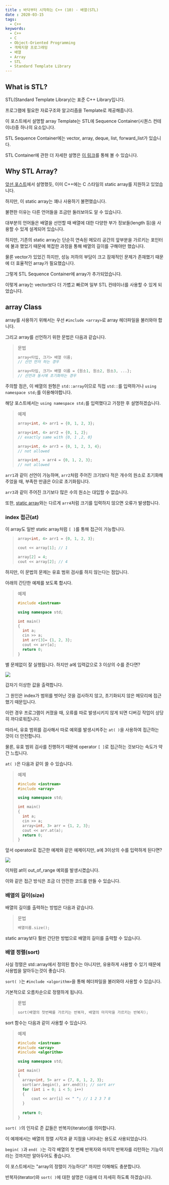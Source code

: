 ```yaml
---
title : 바닥부터 시작하는 C++ (10) - 배열(STL)
date : 2020-03-15
tags:
  - C++
keywords:
  - C++
  - C
  - Object-Oriented Programming
  - 객체지향 프로그래밍
  - 배열
  - Array
  - STL
  - Standard Template Library
---
```


## What is STL?

STL(Standard Template Library)는 표준 C++ Library입니다.

프로그램에 필요한 자료구조와 알고리즘을 Template로 제공해줍니다.

이 포스트에서 설명할 array Template는 STL에 Sequence Container(시퀀스 컨테이너)중 하나의 요소입니다.

STL Sequence Container에는 vector, array, deque, list, forward_list가 있습니다.

STL Container에 관한 더 자세한 설명은 [이 링크](https://docs.microsoft.com/ko-kr/cpp/standard-library/stl-containers?view=vs-2019)를 통해 볼 수 있습니다.


## Why STL Array?

[앞선 포스트](https://mintyu.github.io/cpp09.md/)에서 설명했듯, 이미 C++에는 C 스타일의 static array를 지원하고 있었습니다.

하지만, 이 static array는 꽤나 사용하기 불편했습니다.

불편한 이유는 다른 언어들을 조금만 둘러보아도 알 수 있습니다.

대부분의 언어들은 배열을 선언할 때 배열에 대한 다양한 부가 정보들(length 등)을 사용할 수 있게 설계되어 있습니다.

하지만, 기존의 static array는 단순히 연속된 메모리 공간의 앞부분을 가르키는 포인터에 불과 했었기 때문에 복잡한 과정을 통해 배열의 길이를 구해야만 했습니다.

물론 vector가 있었긴 하지만, 성능 저하의 부담이 크고 잠재적인 문제가 존재했기 때문에 더 효율적인 array가 필요했습니다.

그렇게 STL Sequence Container에 array가 추가되었습니다.

이렇게 array는 vector보다 더 가볍고 빠르며 일부 STL 컨테이너를 사용할 수 있게 되었습니다.

## array Class

array를 사용하기 위해서는 우선 `#include <array>`로 array 헤더파일을 불러와야 합니다.

그리고 array를 선언하기 위한 문법은 다음과 같습니다.

> 문법
> ``` cpp
> array<타입, 크기> 배열 이름; 
> // 선언 먼저 하는 경우
> 
> array<타입, 크기> 배열 이름 = {원소1, 원소2, 원소3, ...};
> // 선언과 동시에 초기화하는 경우
> ```

주의할 점은, 이 배열의 원형은 `std::array`이므로 직접 `std::`를 입력하거나 `using namespace std;`를 이용해야합니다.

해당 포스트에서는 `using namespace std;`를 입력했다고 가정한 후 설명하겠습니다.

> 예제
> ``` cpp
> array<int, 4> arr1 = {0, 1, 2, 3};
>
> array<int, 4> arr2 = {0, 1, 2};
> // exactly same with {0, 1 ,2, 0}
> 
> array<int, 4> arr3 = {0, 1, 2, 3, 4};
> // not allowed
> 
> array<int, > arr4 = {0, 1, 2, 3};
> // not allowed
> ```

`arr1`과 같이 선언이 가능하며, `arr2`처럼 주어진 크기보다 적은 개수의 원소로 초기화해주었을 때, 부족한 만큼은 0으로 초기화됩니다.

`arr3`과 같이 주어진 크기보다 많은 수의 원소는 대입할 수 없습니다.

또한, [static array](https://mintyu.github.io/cpp09.md/)와는 다르게 `arr4`처럼 크기를 입력하지 않으면 오류가 발생합니다.

### index 접근(at)

이 array도 일반 static array처럼 `[ ]`를 통해 접근이 가능합니다.

> ``` cpp
> array<int, 4> arr1 = {0, 1, 2, 3};
> 
> cout << array[1]; // 1
> 
> array[2] = 4;
> cout << array[2]; // 4
> ```

하지만, 이 문법의 문제는 유효 범위 검사를 하지 않는다는 점입니다.

아래의 간단한 예제를 보도록 합시다.

> 예제
> ``` cpp
> #include <iostream>
> 
> using namespace std;
> 
> int main()
> {
> 	int a;
> 	cin >> a;
> 	int arr[3]= {1, 2, 3};
> 	cout << arr[a];
> 	return 0;
> }
> ```

별 문제없이 잘 실행됩니다. 하지만 a에 입력값으로 3 이상의 수를 준다면?

![](1.png)

갑자기 이상한 값을 출력합니다.

그 원인은 index가 범위를 벗어난 것을 검사하지 않고, 초기화되지 않은 메모리에 접근했기 때문입니다.

이런 경우 프로그램이 커졌을 때, 오류를 따로 발생시키지 않게 되면 디버깅 작업이 상당히 까다로워집니다.

따라서, 유효 범위를 검사해서 따로 예외를 발생시켜주는 `at( )`을 사용하여 접근하는 것이 더 안전합니다.

물론, 유효 범위 검사를 진행하기 때문에 operator `[ ]`로 접근하는 것보다는 속도가 약간 느립니다.

`at( )`은 다음과 같이 쓸 수 있습니다.

> 예제
> ``` cpp
> #include <iostream>
> #include <array>
> 
> using namespace std;
> 
> int main()
> {
> 	int a;
> 	cin >> a;
> 	array<int, 3> arr = {1, 2, 3};
> 	cout << arr.at(a);
> 	return 0;
> }
> ```

앞서 operator로 접근한 예제와 같은 예제이지만, a에 3이상의 수를 입력하게 된다면?

![](2.png)

이처럼 at이 out\_of\_range 예외를 발생시켰습니다.

이와 같은 접근 방식은 조금 더 안전한 코드를 만들 수 있습니다.

### 배열의 길이(size)

배열의 길이를 출력하는 방법은 다음과 같습니다.

> 문법
> ``` cpp
> 배열이름.size();
> ```

static array보다 훨씬 간단한 방법으로 배열의 길이를 출력할 수 있습니다.

### 배열 정렬(sort)

사실 정렬은 std::array에서 정의된 함수는 아니지만, 유용하게 사용할 수 있기 때문에 사용법을 알아두는것이 좋습니다.

`sort( )`는 `#include <algorithm>`을 통해 헤더파일을 불러와야 사용할 수 있습니다.

기본적으로 오름차순으로 정렬하게 됩니다.

> 문법
> ``` cpp
> sort(배열의 첫번째를 가르키는 반복자, 배열의 마지막을 가르키는 반복자);
> ```

sort 함수는 다음과 같이 사용할 수 있습니다.

> 예제
> ``` cpp
> #include <iostream>
> #include <array>
> #include <algorithm>
> 
> using namespace std;
> 
> int main()
> {
> 	array<int, 5> arr = {7, 8, 1, 2, 3};
> 	sort(arr.begin(), arr.end()); // sort arr
> 	for (int i = 0; i < 5; i++)
> 	{
> 		cout << arr[i] << " "; // 1 2 3 7 8
> 	}
> 	
> 	return 0;
> }
> ```

`sort( )`의 인자로 준 값들은 반복자(iterator)를 의미합니다.

이 예제에서는 배열의 정렬 시작과 끝 지점을 나타내는 용도로 사용되었습니다.

`begin( )`과 `end( )`는 각각 배열의 첫 번째 반복자와 마지막 반복자를 리턴하는 기능이라는 것까지만 알아두어도 좋습니다.

이 포스트에서는 "array의 정렬이 가능하다!" 까지만 이해해도 충분합니다.

반복자(iterator)와 `sort( )`에 대한 설명은 다음에 더 자세히 하도록 하겠습니다.